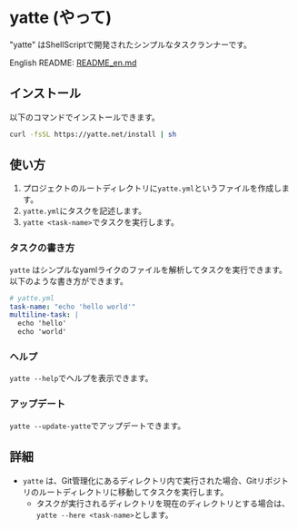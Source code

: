 # yatte (やって)

"yatte" はShellScriptで開発されたシンプルなタスクランナーです。

English README: [README_en.md](./docs/README_en.md)

## インストール

以下のコマンドでインストールできます。

```sh
curl -fsSL https://yatte.net/install | sh
```

## 使い方

1. プロジェクトのルートディレクトリに`yatte.yml`というファイルを作成します。
2. `yatte.yml`にタスクを記述します。
3. `yatte <task-name>`でタスクを実行します。

### タスクの書き方

`yatte` はシンプルなyamlライクのファイルを解析してタスクを実行できます。  
以下のような書き方ができます。

```yaml
# yatte.yml
task-name: "echo 'hello world'"
multiline-task: |
  echo 'hello'
  echo 'world'
```

### ヘルプ

`yatte --help`でヘルプを表示できます。

### アップデート

`yatte --update-yatte`でアップデートできます。

## 詳細

- `yatte` は、Git管理化にあるディレクトリ内で実行された場合、Gitリポジトリのルートディレクトリに移動してタスクを実行します。
  - タスクが実行されるディレクトリを現在のディレクトリとする場合は、`yatte --here <task-name>`とします。
